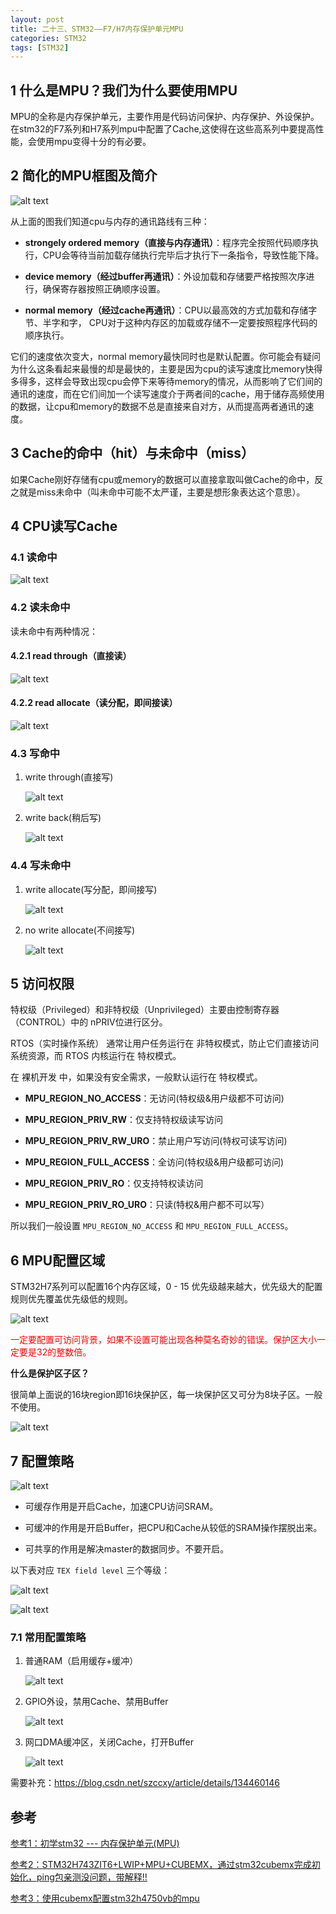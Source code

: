 ```yaml
---
layout: post
title: 二十三、STM32——F7/H7内存保护单元MPU
categories: STM32
tags: [STM32]
---
```


## 1 什么是MPU？我们为什么要使用MPU

MPU的全称是内存保护单元，主要作用是代码访问保护、内存保护、外设保护。在stm32的F7系列和H7系列mpu中配置了Cache,这使得在这些高系列中要提高性能，会使用mpu变得十分的有必要。

## 2 简化的MPU框图及简介

![alt text](/assets/ST/23_MPU/image/image.png)

从上面的图我们知道cpu与内存的通讯路线有三种：

- **strongely ordered memory（直接与内存通讯）**：程序完全按照代码顺序执行，CPU会等待当前加载存储执行完毕后才执行下一条指令，导致性能下降。
  
- **device memory（经过buffer再通讯）**：外设加载和存储要严格按照次序进行，确保寄存器按照正确顺序设置。

- **normal memory（经过cache再通讯）**：CPU以最高效的方式加载和存储字节、半字和字， CPU对于这种内存区的加载或存储不一定要按照程序代码的顺序执行。

它们的速度依次变大，normal memory最快同时也是默认配置。你可能会有疑问为什么这条看起来最慢的却是最快的，主要是因为cpu的读写速度比memory快得多得多，这样会导致出现cpu会停下来等待memory的情况，从而影响了它们间的通讯的速度，而在它们间加一个读写速度介于两者间的cache，用于储存高频使用的数据，让cpu和memory的数据不总是直接来自对方，从而提高两者通讯的速度。

## 3 Cache的命中（hit）与未命中（miss）

如果Cache刚好存储有cpu或memory的数据可以直接拿取叫做Cache的命中，反之就是miss未命中（叫未命中可能不太严谨，主要是想形象表达这个意思）。

## 4 CPU读写Cache

### 4.1 读命中

![alt text](/assets/ST/23_MPU/image/image-1.png)

### 4.2 读未命中

读未命中有两种情况：

#### 4.2.1 read through（直接读）

![alt text](/assets/ST/23_MPU/image/image-2.png)

#### 4.2.2 read allocate（读分配，即间接读）

![alt text](/assets/ST/23_MPU/image/image-3.png)

### 4.3 写命中

1. write through(直接写)

    ![alt text](/assets/ST/23_MPU/image/image-4.png)

2. write back(稍后写)

    ![alt text](/assets/ST/23_MPU/image/image-5.png)

### 4.4 写未命中

1. write allocate(写分配，即间接写)

    ![alt text](/assets/ST/23_MPU/image/image-6.png)

2. no  write allocate(不间接写) 

    ![alt text](/assets/ST/23_MPU/image/image-7.png)

## 5 访问权限

特权级（Privileged）和非特权级（Unprivileged）主要由控制寄存器（CONTROL）中的 nPRIV位进行区分。

RTOS（实时操作系统） 通常让用户任务运行在 非特权模式，防止它们直接访问系统资源，而 RTOS 内核运行在 特权模式。

在 裸机开发 中，如果没有安全需求，一般默认运行在 特权模式。

- **MPU_REGION_NO_ACCESS**：无访问(特权级&用户级都不可访问)

- **MPU_REGION_PRIV_RW**：仅支持特权级读写访问

- **MPU_REGION_PRIV_RW_URO**：禁止用户写访问(特权可读写访问)

- **MPU_REGION_FULL_ACCESS**：全访问(特权级&用户级都可访问)

- **MPU_REGION_PRIV_RO**：仅支持特权读访问

- **MPU_REGION_PRIV_RO_URO**：只读(特权&用户都不可以写）

所以我们一般设置 `MPU_REGION_NO_ACCESS` 和 `MPU_REGION_FULL_ACCESS`。

## 6 MPU配置区域

STM32H7系列可以配置16个内存区域，0 - 15 优先级越来越大，优先级大的配置规则优先覆盖优先级低的规则。

![alt text](/assets/ST/23_MPU/image/image-8.png)

<font color="red">一定要配置可访问背景，如果不设置可能出现各种莫名奇妙的错误。保护区大小一定要是32的整数倍。</font>

**什么是保护区子区？**

很简单上面说的16块region即16块保护区，每一块保护区又可分为8块子区。一般不使用。

![alt text](/assets/ST/23_MPU/image/image-9.png)

## 7 配置策略

![alt text](/assets/ST/23_MPU/image/image-10.png)

- 可缓存作用是开启Cache，加速CPU访问SRAM。

- 可缓冲的作用是开启Buffer，把CPU和Cache从较低的SRAM操作摆脱出来。

- 可共享的作用是解决master的数据同步。不要开启。

以下表对应 `TEX field level` 三个等级：

![alt text](/assets/ST/23_MPU/image/image-11.png)

![alt text](/assets/ST/23_MPU/image/image-12.png)

### 7.1 常用配置策略

1. 普通RAM（启用缓存+缓冲）

    ![alt text](/assets/ST/23_MPU/image/image-15.png)

2. GPIO外设，禁用Cache、禁用Buffer

    ![alt text](/assets/ST/23_MPU/image/image-14.png)

3. 网口DMA缓冲区，关闭Cache，打开Buffer

    ![alt text](/assets/ST/23_MPU/image/image-13.png)


需要补充：https://blog.csdn.net/szccxy/article/details/134460146

## 参考

[参考1：初学stm32 --- 内存保护单元(MPU)](https://blog.csdn.net/gdragen_/article/details/144825756)

[参考2：STM32H743ZIT6+LWIP+MPU+CUBEMX，通过stm32cubemx完成初始化，ping包亲测没问题，带解释!!](https://blog.csdn.net/weixin_42434684/article/details/142214365)

[参考3：使用cubemx配置stm32h4750vb的mpu](https://blog.csdn.net/weixin_66689383/article/details/131993384)